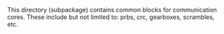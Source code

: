 
This directory (subpackage) contains common blocks for 
communication cores.  These include but not limited to: 
prbs, crc, gearboxes, scrambles, etc.